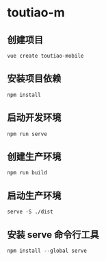 # toutiao-m
## 创建项目

```shell
vue create toutiao-mobile
```

## 安装项目依赖
```shell
npm install
```

## 启动开发环境
```shell
npm run serve
```

## 创建生产环境
```shell
npm run build
```

## 启动生产环境
```shell
serve -S ./dist
```

## 安装 serve 命令行工具
```shell
npm install --global serve
```
